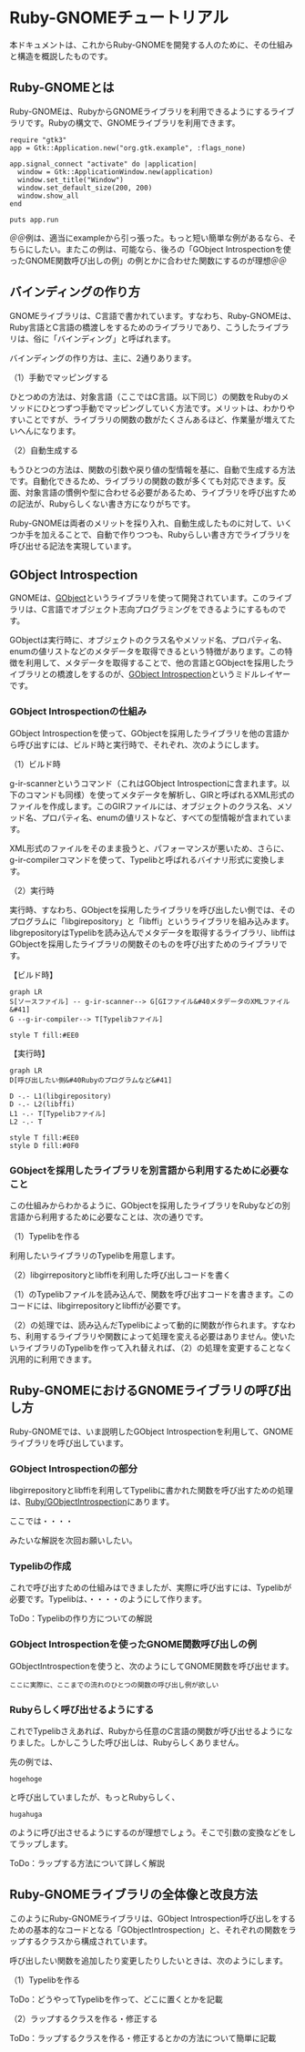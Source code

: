 # Ruby-GNOMEチュートリアル

本ドキュメントは、これからRuby-GNOMEを開発する人のために、その仕組みと構造を概説したものです。



## Ruby-GNOMEとは

Ruby-GNOMEは、RubyからGNOMEライブラリを利用できるようにするライブラリです。Rubyの構文で、GNOMEライブラリを利用できます。



```
require "gtk3"
app = Gtk::Application.new("org.gtk.example", :flags_none)

app.signal_connect "activate" do |application|
  window = Gtk::ApplicationWindow.new(application)
  window.set_title("Window")
  window.set_default_size(200, 200)
  window.show_all
end

puts app.run
```



＠＠例は、適当にexampleから引っ張った。もっと短い簡単な例があるなら、そちらにしたい。またこの例は、可能なら、後ろの「GObject Introspectionを使ったGNOME関数呼び出しの例」の例とかに合わせた関数にするのが理想＠＠



## バインディングの作り方

GNOMEライブラリは、C言語で書かれています。すなわち、Ruby-GNOMEは、Ruby言語とC言語の橋渡しをするためのライブラリであり、こうしたライブラリは、俗に「バインディング」と呼ばれます。

バインディングの作り方は、主に、2通りあります。



（1）手動でマッピングする

ひとつめの方法は、対象言語（ここではC言語。以下同じ）の関数をRubyのメソッドにひとつずつ手動でマッピングしていく方法です。メリットは、わかりやすいことですが、ライブラリの関数の数がたくさんあるほど、作業量が増えてたいへんになります。



（2）自動生成する

もうひとつの方法は、関数の引数や戻り値の型情報を基に、自動で生成する方法です。自動化できるため、ライブラリの関数の数が多くても対応できます。反面、対象言語の慣例や型に合わせる必要があるため、ライブラリを呼び出すための記法が、Rubyらしくない書き方になりがちです。



Ruby-GNOMEは両者のメリットを採り入れ、自動生成したものに対して、いくつか手を加えることで、自動で作りつつも、Rubyらしい書き方でライブラリを呼び出せる記法を実現しています。



## GObject Introspection

GNOMEは、[GObject](https://docs.gtk.org/gobject/)というライブラリを使って開発されています。このライブラリは、C言語でオブジェクト志向プログラミングをできるようにするものです。

GObjectは実行時に、オブジェクトのクラス名やメソッド名、プロパティ名、enumの値リストなどのメタデータを取得できるという特徴があります。この特徴を利用して、メタデータを取得することで、他の言語とGObjectを採用したライブラリとの橋渡しをするのが、[GObject Introspection](https://gi.readthedocs.io/)というミドルレイヤーです。



### GObject Introspectionの仕組み

GObject Introspectionを使って、GObjectを採用したライブラリを他の言語から呼び出すには、ビルド時と実行時で、それぞれ、次のようにします。



（1）ビルド時

g-ir-scannerというコマンド（これはGObject Introspectionに含まれます。以下のコマンドも同様）を使ってメタデータを解析し、GIRと呼ばれるXML形式のファイルを作成します。このGIRファイルには、オブジェクトのクラス名、メソッド名、プロパティ名、enumの値リストなど、すべての型情報が含まれています。

XML形式のファイルをそのまま扱うと、パフォーマンスが悪いため、さらに、g-ir-compilerコマンドを使って、Typelibと呼ばれるバイナリ形式に変換します。



（2）実行時

実行時、すなわち、GObjectを採用したライブラリを呼び出したい側では、そのプログラムに「libgirepository」と「libffi」というライブラリを組み込みます。libgrepositoryはTypelibを読み込んでメタデータを取得するライブラリ、libffiはGObjectを採用したライブラリの関数そのものを呼び出すためのライブラリです。



【ビルド時】

```mermaid
graph LR
S[ソースファイル] -- g-ir-scanner--> G[GIファイル&#40メタデータのXMLファイル&#41]
G --g-ir-compiler--> T[Typelibファイル]

style T fill:#EE0
```



【実行時】

```mermaid
graph LR
D[呼び出したい側&#40Rubyのプログラムなど&#41]

D -.- L1(libgirepository)
D -.- L2(libffi)
L1 -.- T[Typelibファイル]
L2 -.- T

style T fill:#EE0
style D fill:#0F0
```



### GObjectを採用したライブラリを別言語から利用するために必要なこと

この仕組みからわかるように、GObjectを採用したライブラリをRubyなどの別言語から利用するために必要なことは、次の通りです。



（1）Typelibを作る

利用したいライブラリのTypelibを用意します。



（2）libgirrepositoryとlibffiを利用した呼び出しコードを書く

（1）のTypelibファイルを読み込んで、関数を呼び出すコードを書きます。このコードには、libgirrepositoryとlibffiが必要です。



（2）の処理では、読み込んだTypelibによって動的に関数が作られます。すなわち、利用するライブラリや関数によって処理を変える必要はありません。使いたいライブラリのTypelibを作って入れ替えれば、（2）の処理を変更することなく汎用的に利用できます。



## Ruby-GNOMEにおけるGNOMEライブラリの呼び出し方

Ruby-GNOMEでは、いま説明したGObject Introspectionを利用して、GNOMEライブラリを呼び出しています。



### GObject Introspectionの部分

libgirrepositoryとlibffiを利用してTypelibに書かれた関数を呼び出すための処理は、[Ruby/GObjectIntrospection](https://github.com/ruby-gnome/ruby-gnome/tree/master/gobject-introspection)にあります。



ここでは・・・・



みたいな解説を次回お願いしたい。





### Typelibの作成

これで呼び出すための仕組みはできましたが、実際に呼び出すには、Typelibが必要です。Typelibは、・・・・のようにして作ります。



ToDo：Typelibの作り方についての解説



### GObject Introspectionを使ったGNOME関数呼び出しの例

GObjectIntrospectionを使うと、次のようにしてGNOME関数を呼び出せます。



```
ここに実際に、ここまでの流れのひとつの関数の呼び出し例が欲しい
```



### Rubyらしく呼び出せるようにする

これでTypelibさえあれば、Rubyから任意のC言語の関数が呼び出せるようになりました。しかしこうした呼び出しは、Rubyらしくありません。

先の例では、



```
hogehoge
```



と呼び出していましたが、もっとRubyらしく、



```
hugahuga
```



のように呼び出させるようにするのが理想でしょう。そこで引数の変換などをしてラップします。



ToDo：ラップする方法について詳しく解説



## Ruby-GNOMEライブラリの全体像と改良方法

このようにRuby-GNOMEライブラリは、GObject Introspection呼び出しをするための基本的なコードとなる「GObjectIntrospection」と、それぞれの関数をラップするクラスから構成されています。

呼び出したい関数を追加したり変更したりしたいときは、次のようにします。



（1）Typelibを作る

ToDo：どうやってTypelibを作って、どこに置くとかを記載



（2）ラップするクラスを作る・修正する

ToDo：ラップするクラスを作る・修正するとかの方法について簡単に記載



